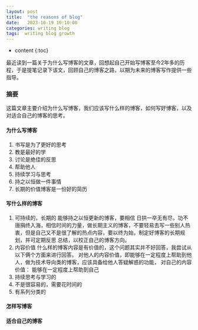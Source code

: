 ```yaml
---
layout: post
title:  "the reasons of blog"
date:   2023-10-19 10:10:00
categories: writing blog
tags:  writing blog growth
---
```


* content
{:toc}

最近读到一篇关于为什么写博客的文章，回想起自己开始写博客至今2年多的历程，于是提笔记录下该文，回顾自己的博客之路，以期为未来的博客写作提供一些指导。




### 摘要
这篇文章主要介绍为什么写博客，我们应该写什么样的博客，如何写好博客，以及对适合自己的博客的思考。


#### 为什么写博客

1. 书写是为了更好的思考
2. 教是最好的学
3. 讨论是绝佳的反思
4. 帮助他人
5. 持续学习与思考
6. 持之以恒做一件事情
7. 长期的价值博客是一份好的简历

#### 写什么样的博客

1. 可持续的，长期的
   能够持之以恒更新的博客，要相信 日拱一卒无有尽，功不唐捐终入海，相信时间的力量，做长期主义的博客，不要轻易去写一些别人热衷，但是自己又不是很了解的热点内容，要以终为始，制定好博客的长期规划，并可定期反思 
   总结，以校正自己的博客方向。
3. 内容价值
   什么样的博客内容是有价值的，这个问题其实并不好回答，我尝试从以下俩个方面来进行回答。
   对他人的内容价值，即能够在一定程度上帮助到他人，做为技术导向类的博客，应该具备给他人答疑解惑的功能，
   对自己的内容价值：
   能够在一定程度上帮助到自己
5. 持续思考与学习的
6. 不是很容易的，需要花时间的
7. 有系列分类的

#### 怎样写博客



#### 适合自己的博客


